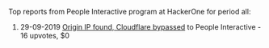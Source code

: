 Top reports from People Interactive program at HackerOne for period all:

1. 29-09-2019 [Origin IP found, Cloudflare bypassed](https://hackerone.com/reports/703882) to People Interactive - 16 upvotes, $0
